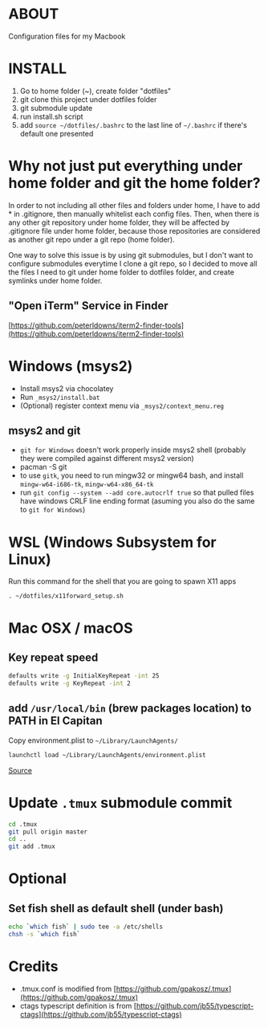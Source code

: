 
# ABOUT
Configuration files for my Macbook

# INSTALL
1. Go to home folder (~), create folder "dotfiles"
2. git clone this project under dotfiles folder
3. git submodule update
4. run install.sh script
5. add `source ~/dotfiles/.bashrc` to the last line of `~/.bashrc` if there's default one presented

# Why not just put everything under home folder and git the home folder?
In order to not including all other files and folders under home, I have to add * in .gitignore, then manually whitelist each config files. Then, when there is any other git repository under home folder, they will be affected by .gitignore file under home folder, because those repositories are considered as another git repo under a git repo (home folder).

One way to solve this issue is by using git submodules, but I don't want to configure submodules everytime I clone a git repo, so I decided to move all the files I need to git under home folder to dotfiles folder, and create symlinks under home folder.


## "Open iTerm" Service in Finder
[https://github.com/peterldowns/iterm2-finder-tools](https://github.com/peterldowns/iterm2-finder-tools)

# Windows (msys2)
- Install msys2 via chocolatey
- Run `_msys2/install.bat`
- (Optional) register context menu via `_msys2/context_menu.reg`

## msys2 and git
- `git for Windows` doesn't work properly inside msys2 shell (probably they were compiled against different msys2 version)
- pacman -S git
- to use `gitk`, you need to run mingw32 or mingw64 bash, and install `mingw-w64-i686-tk`, `mingw-w64-x86_64-tk`
- run `git config --system --add core.autocrlf true` so that pulled files have windows CRLF line ending format (asuming you also do the same to `git for Windows`)

# WSL (Windows Subsystem for Linux)
Run this command for the shell that you are going to spawn X11 apps
```
. ~/dotfiles/x11forward_setup.sh
```

# Mac OSX / macOS

## Key repeat speed
```sh
defaults write -g InitialKeyRepeat -int 25
defaults write -g KeyRepeat -int 2
```

## add `/usr/local/bin` (brew packages location) to PATH in El Capitan
Copy environment.plist to `~/Library/LaunchAgents/`
```sh
launchctl load ~/Library/LaunchAgents/environment.plist
```
[Source](http://stackoverflow.com/questions/25385934/setting-environment-variables-via-launchd-conf-no-longer-works-in-os-x-yosemite)

# Update `.tmux` submodule commit

```bash
cd .tmux
git pull origin master
cd ..
git add .tmux
```

# Optional
## Set fish shell as default shell (under bash)
```sh
echo `which fish` | sudo tee -a /etc/shells
chsh -s `which fish`
```

# Credits
- .tmux.conf is modified from [https://github.com/gpakosz/.tmux](https://github.com/gpakosz/.tmux)
- ctags typescript definition is from [https://github.com/jb55/typescript-ctags](https://github.com/jb55/typescript-ctags)
